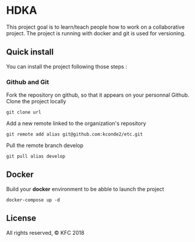 # HDKA

 This project goal is to learn/teach people how to work on a collaborative project.
The project is running with docker and git is used for versioning.
 
 ## Quick install
 
 You can install the project following those steps : 
 
 ### Github and Git
 
 Fork the repository on github, so that it appears on your personnal Github.
 Clone the project locally 
```git
git clone url
```
 Add a new remote linked to the organization's repository
```git
git remote add alias git@github.com:kconde2/etc.git
```
 Pull the remote branch develop
```git
git pull alias develop 
```
 ## Docker
 
 Build your **docker** environment to be abble to launch the project
```docker
docker-compose up -d
```
 ## License 
All rights reserved, © KFC 2018
